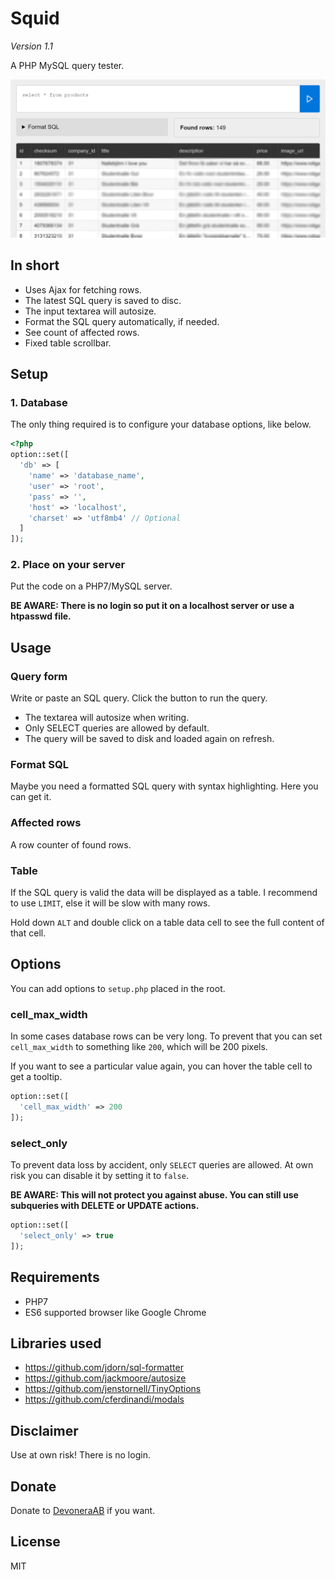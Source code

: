 # Squid

*Version 1.1*

A PHP MySQL query tester.

![Screenshot](screenshot.png)

##  In short

- Uses Ajax for fetching rows.
- The latest SQL query is saved to disc.
- The input textarea will autosize.
- Format the SQL query automatically, if needed.
- See count of affected rows.
- Fixed table scrollbar.

## Setup

### 1. Database

The only thing required is to configure your database options, like below.

```php
<?php
option::set([
  'db' => [
    'name' => 'database_name',
    'user' => 'root',
    'pass' => '',
    'host' => 'localhost',
    'charset' => 'utf8mb4' // Optional
  ]
]);
```

### 2. Place on your server

Put the code on a PHP7/MySQL server.

**BE AWARE: There is no login so put it on a localhost server or use a htpasswd file.**

## Usage

### Query form

Write or paste an SQL query. Click the button to run the query.

- The textarea will autosize when writing.
- Only SELECT queries are allowed by default.
- The query will be saved to disk and loaded again on refresh.

### Format SQL

Maybe you need a formatted SQL query with syntax highlighting. Here you can get it.

### Affected rows

A row counter of found rows.

### Table

If the SQL query is valid the data will be displayed as a table. I recommend to use `LIMIT`, else it will be slow with many rows.

Hold down `ALT` and double click on a table data cell to see the full content of that cell.

## Options

You can add options to `setup.php` placed in the root.

### cell_max_width

In some cases database rows can be very long. To prevent that you can set `cell_max_width` to something like `200`, which will be 200 pixels.

If you want to see a particular value again, you can hover the table cell to get a tooltip.

```php
option::set([
  'cell_max_width' => 200
]);
```

### select_only

To prevent data loss by accident, only `SELECT` queries are allowed. At own risk you can disable it by setting it to `false`.

**BE AWARE: This will not protect you against abuse. You can still use subqueries with DELETE or UPDATE actions.**

```php
option::set([
  'select_only' => true
]);
```

## Requirements

- PHP7
- ES6 supported browser like Google Chrome

## Libraries used

- https://github.com/jdorn/sql-formatter
- https://github.com/jackmoore/autosize
- https://github.com/jenstornell/TinyOptions
- https://github.com/cferdinandi/modals

## Disclaimer

Use at own risk! There is no login.

## Donate

Donate to [DevoneraAB](https://www.paypal.me/DevoneraAB) if you want.

## License

MIT
